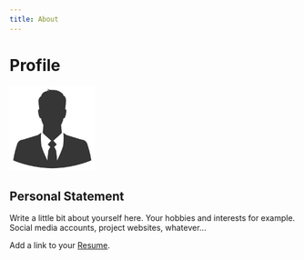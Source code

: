 ```yaml
---
title: About
---
```


# Profile

<img src="/assets/images/profile.jpg" alt="This is me" width="150"/>

## Personal Statement
Write a little bit about yourself here. Your hobbies and interests for example. Social media accounts, project websites, whatever...

Add a link to your [Resume](/resume.html).